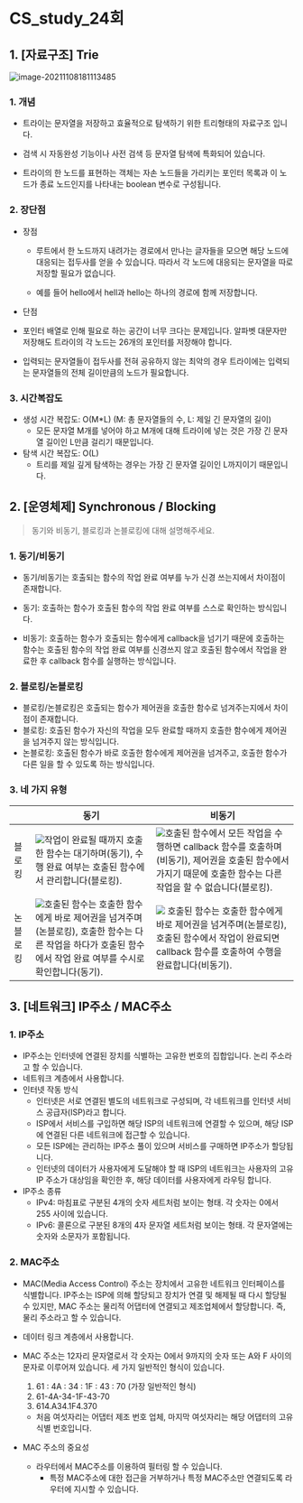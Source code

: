 # CS_study_24회

## 1. [자료구조] Trie

![image-20211108181113485](C:\Users\gyoforit\AppData\Roaming\Typora\typora-user-images\image-20211108181113485.png)

### 1. 개념

- 트라이는 문자열을 저장하고 효율적으로 탐색하기 위한 트리형태의 자료구조 입니다.

- 검색 시 자동완성 기능이나 사전 검색 등 문자열 탐색에 특화되어 있습니다.

- 트라이의 한 노드를 표현하는 객체는 자손 노드들을 가리키는 포인터 목록과 이 노드가 종료 노드인지를 나타내는 boolean 변수로 구성됩니다.

### 2. 장단점

- 장점

    - 루트에서 한 노드까지 내려가는 경로에서 만나는 글자들을 모으면 해당 노드에 대응되는 접두사를 얻을 수 있습니다. 따라서 각 노드에 대응되는 문자열을 따로 저장할 필요가 없습니다.

    - 예를 들어 hello에서 hell과 hello는 하나의 경로에 함께 저장합니다.


-  단점

  - 포인터 배열로 인해 필요로 하는 공간이 너무 크다는 문제입니다. 알파벳 대문자만 저장해도 트라이의 각 노드는 26개의 포인터를 저장해야 합니다.
  - 입력되는 문자열들이 접두사를 전혀 공유하지 않는 최악의 경우 트라이에는 입력되는 문자열들의 전체 길이만큼의 노드가 필요합니다.

### 3. 시간복잡도

- 생성 시간 복잡도: O(M*L) (M: 총 문자열들의 수, L: 제일 긴 문자열의 길이)
  - 모든 문자열 M개를 넣어야 하고 M개에 대해 트라이에 넣는 것은 가장 긴 문자열 길이인 L만큼 걸리기 때문입니다.
- 탐색 시간 복잡도: O(L)
  - 트리를 제일 깊게 탐색하는 경우는 가장 긴 문자열 길이인 L까지이기 때문입니다.



## 2. [운영체제] Synchronous / Blocking

> 동기와 비동기, 블로킹과 논블로킹에 대해 설명해주세요.

### 1. 동기/비동기

- 동기/비동기는 호출되는 함수의 작업 완료 여부를 누가 신경 쓰는지에서 차이점이 존재합니다.
- 동기: 호출하는 함수가 호출된 함수의 작업 완료 여부를 스스로 확인하는 방식입니다.

- 비동기: 호출하는 함수가 호출되는 함수에게 callback을 넘기기 때문에 호출하는 함수는 호출된 함수의 작업 완료 여부를 신경쓰지 않고 호출된 함수에서 작업을 완료한 후 callback 함수를 실행하는 방식입니다.



### 2. 블로킹/논블로킹

- 블로킹/논블로킹은 호출되는 함수가 제어권을 호출한 함수로 넘겨주는지에서 차이점이 존재합니다.
- 블로킹: 호출된 함수가 자신의 작업을 모두 완료할 때까지 호출한 함수에게 제어권을 넘겨주지 않는 방식입니다.
- 논블로킹: 호출된 함수가 바로 호출한 함수에게 제어권을 넘겨주고, 호출한 함수가 다른 일을 할 수 있도록 하는 방식입니다.



### 3. 네 가지 유형

|          | 동기                                                         | 비동기                                                       |
| -------- | ------------------------------------------------------------ | ------------------------------------------------------------ |
| 블로킹   | ![](https://blog.kakaocdn.net/dn/dEcl2Q/btq2NEHwYCo/2mSRldzX8KPF4ew65Q7u11/img.png)작업이 완료될 때까지 호출한 함수는 대기하며(동기), 수행 완료 여부는 호출된 함수에서 관리합니다(블로킹). | ![](https://img1.daumcdn.net/thumb/R1280x0/?scode=mtistory2&fname=https%3A%2F%2Fblog.kakaocdn.net%2Fdn%2FmooW7%2Fbtq2McyK8UJ%2FoxQisQ5sKWkVA878XLCs6K%2Fimg.png)호출된 함수에서 모든 작업을 수행하면 callback 함수를 호출하며(비동기), 제어권을 호출된 함수에서 가지기 때문에 호출한 함수는 다른 작업을 할 수 없습니다(블로킹). |
| 논블로킹 | ![](https://img1.daumcdn.net/thumb/R1280x0/?scode=mtistory2&fname=https%3A%2F%2Fblog.kakaocdn.net%2Fdn%2Fbdm4V4%2Fbtq2My2pWXl%2FP26PSckFMrSOXAuAtrBCO1%2Fimg.png)호출된 함수는 호출한 함수에게 바로 제어권을 넘겨주며(논블로킹), 호출한 함수는 다른 작업을 하다가 호출된 함수에서 작업 완료 여부를 수시로 확인합니다(동기). | ![](https://img1.daumcdn.net/thumb/R1280x0/?scode=mtistory2&fname=https%3A%2F%2Fblog.kakaocdn.net%2Fdn%2FbAJlbP%2Fbtq2NpjzES9%2FfR5XMOxutFtgHwV5Kus1AK%2Fimg.png) 호출된 함수는 호출한 함수에게 바로 제어권을 넘겨주며(논블로킹), 호출된 함수에서 작업이 완료되면 callback 함수를 호출하여 수행을 완료합니다(비동기). |



## 3. [네트워크] IP주소 / MAC주소

### 1. IP주소

- IP주소는 인터넷에 연결된 장치를 식별하는 고유한 번호의 집합입니다. 논리 주소라고 할 수 있습니다.
- 네트워크 계층에서 사용합니다.
- 인터넷 작동 방식
  - 인터넷은 서로 연결된 별도의 네트워크로 구성되며, 각 네트워크를 인터넷 서비스 공급자(ISP)라고 합니다. 
  - ISP에서 서비스를 구입하면 해당 ISP의 네트워크에 연결할 수 있으며, 해당 ISP에 연결된 다른 네트워크에 접근할 수 있습니다.
  - 모든 ISP에는 관리하는 IP주소 풀이 있으며 서비스를 구매하면 IP주소가 할당됩니다.
  - 인터넷의 데이터가 사용자에게 도달해야 할 때 ISP의 네트워크는 사용자의 고유 IP 주소가 대상임을 확인한 후, 해당 데이터를 사용자에게 라우팅 합니다.
- IP주소 종류
  - IPv4: 마침표로 구분된 4개의 숫자 세트처럼 보이는 형태. 각 숫자는 0에서 255 사이에 있습니다.
  - IPv6: 콜론으로 구분된 8개의 4자 문자열 세트처럼 보이는 형태. 각 문자열에는 숫자와 소문자가 포함됩니다.

### 2. MAC주소

- MAC(Media Access Control) 주소는 장치에서 고유한 네트워크 인터페이스를 식별합니다. IP주소는 ISP에 의해 할당되고 장치가 연결 및 해제될 때 다시 할당될 수 있지만, MAC 주소는 물리적 어댑터에 연결되고 제조업체에서 할당합니다. 즉, 물리 주소라고 할 수 있습니다.

- 데이터 링크 계층에서 사용합니다.

- MAC 주소는 12자리 문자열로서 각 숫자는 0에서 9까지의 숫자 또는 A와 F 사이의 문자로 이루어져 있습니다. 세 가지 일반적인 형식이 있습니다.

  1. 61 : 4A : 34 : 1F : 43 : 70 (가장 일반적인 형식)
  2. 61-4A-34-1F-43-70
  3. 614.A34.1F4.370

  - 처음 여섯자리는 어댑터 제조 번호 업체, 마지막 여섯자리는 해당 어댑터의 고유 식별 번호입니다.

- MAC 주소의 중요성

  - 라우터에서 MAC주소를 이용하여 필터링 할 수 있습니다.
    - 특정 MAC주소에 대한 접근을 거부하거나 특정 MAC주소만 연결되도록 라우터에 지시할 수 있습니다.
